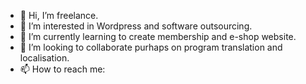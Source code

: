 - 👋 Hi, I’m freelance. 
- 👀 I’m interested in Wordpress and software outsourcing.
- 🌱 I’m currently learning to create membership and e-shop website.
- 💞️ I’m looking to collaborate purhaps on program translation and localisation.
- 📫 How to reach me: 
<!---
CF-Consult/CF-Consult is a ✨ special ✨ repository because its `README.md` (this file) appears on your GitHub profile.
You can click the Preview link to take a look at your changes.
--->
